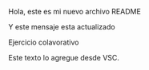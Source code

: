 Hola, este es mi nuevo archivo README

Y este mensaje esta actualizado

Ejercicio colavorativo


Este texto lo agregue desde VSC.
